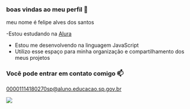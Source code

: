 ### boas vindas ao meu perfil 🚗

meu nome é felipe alves dos santos

-Estou estudando na [Alura](https://www.alura.com.br)
- Estou me desenvolvendo na linguagem JavaScript
- Utilizo esse espaço para minha organização e compartilhamento dos meus projetos

### Você pode entrar em contato comigo 📫

00001114180270sp@aluno.educacao.sp.gov.br



![](https://media1.tenor.com/m/7rS0JctulLQAAAAC/sennagongas272.gif)
